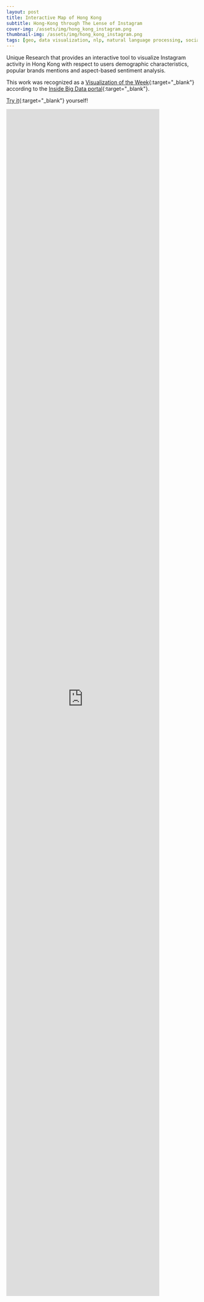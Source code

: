 ```yaml
---
layout: post
title: Interactive Map of Hong Kong
subtitle: Hong-Kong through The Lense of Instagram
cover-img: /assets/img/hong_kong_instagram.png
thumbnail-img: /assets/img/hong_kong_instagram.png
tags: [geo, data visualization, nlp, natural language processing, social networks analytics, leaflet.js, leaflet]
---
```


Unique Research that provides an interactive tool to visualize Instagram activity
in Hong Kong with respect to users demographic characteristics, popular brands mentions 
and aspect-based sentiment analysis.


This work was recognized as a [Visualization of the Week](https://insidebigdata.com/2016/02/03/visualization-of-the-week-hong-kong-social-media-data-map/){:target="_blank"}
according to the [Inside Big Data portal](https://insidebigdata.com/){:target="_blank"}.

[Try it](https://indatalabs.com/discover-hong-kong-through-the-lense-of-instagram){:target="_blank"} yourself!

<div id="html2">
    <iframe width="80%" height="80%" src="https://indatalabs.com/map-hongkong/"
    frameborder="0"
    allow="accelerometer; autoplay; encrypted-media; gyroscope; picture-in-picture"
    allowfullscreen>
    </iframe>
</div>
